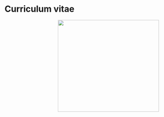 # Curriculum vitae #
<img src="https://user-images.githubusercontent.com/77924640/152694101-5e84b500-f1b1-4714-a78a-7200ed0c17d4.jpg" width="330" height="300" align="right">
